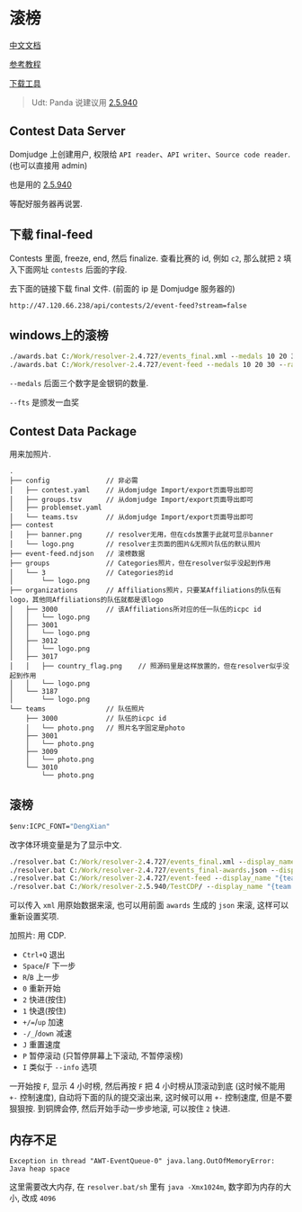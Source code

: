 # 滚榜

[中文文档](https://github.com/cn-xcpc-tools/cn-xcpc-docs/blob/master/resolver.md)

[参考教程](https://vingying.github.io/2024/09/04/domjudge-icpctool/)

[下载工具](https://github.com/icpctools/icpctools/releases)

> Udt: Panda 说建议用 [2.5.940](https://github.com/icpctools/icpctools/releases/tag/v2.5.940)

## Contest Data Server

Domjudge 上创建用户, 权限给 `API reader`、`API writer`、`Source code reader`. (也可以直接用 admin)

也是用的 [2.5.940](https://github.com/icpctools/icpctools/releases/download/v2.5.940/wlp.CDS-2.5.940.zip)

等配好服务器再说罢.

## 下载 final-feed

Contests 里面, freeze, end, 然后 finalize. 查看比赛的 id, 例如 `c2`, 那么就把 `2` 填入下面网址 `contests` 后面的字段.

去下面的链接下载 final 文件. (前面的 ip 是 Domjudge 服务器的)

```
http://47.120.66.238/api/contests/2/event-feed?stream=false
```

## windows上的滚榜

```bat
./awards.bat C:/Work/resolver-2.4.727/events_final.xml --medals 10 20 30 --rank 3 --fts true true
./awards.bat C:/Work/resolver-2.4.727/event-feed --medals 10 20 30 --rank 3 --fts true true
```

`--medals` 后面三个数字是金银铜的数量.

`--fts` 是颁发一血奖

## Contest Data Package

用来加照片.

```
.
├── config              // 非必需
│   ├── contest.yaml    // 从domjudge Import/export页面导出即可
│   ├── groups.tsv      // 从domjudge Import/export页面导出即可
│   ├── problemset.yaml
│   └── teams.tsv       // 从domjudge Import/export页面导出即可
├── contest
│   ├── banner.png      // resolver无用，但在cds放置于此就可显示banner
│   └── logo.png        // resolver主页面的图片&无照片队伍的默认照片
├── event-feed.ndjson   // 滚榜数据
├── groups              // Categories照片，但在resolver似乎没起到作用
│   └── 3               // Categories的id
│       └── logo.png
├── organizations       // Affiliations照片，只要某Affiliations的队伍有logo，其他同Affiliations的队伍就都是该logo
│   ├── 3000            // 该Affiliations所对应的任一队伍的icpc id
│   │   └── logo.png
│   ├── 3001
│   │   └── logo.png
│   ├── 3012
│   │   └── logo.png
│   ├── 3017
│   │   ├── country_flag.png    // 照源码里是这样放置的，但在resolver似乎没起到作用
│   │   └── logo.png
│   └── 3187
│       └── logo.png
└── teams               // 队伍照片
    ├── 3000            // 队伍的icpc id
    │   └── photo.png   // 照片名字固定是photo
    ├── 3001
    │   └── photo.png
    ├── 3009
    │   └── photo.png
    └── 3010
        └── photo.png
```

## 滚榜

```bat
$env:ICPC_FONT="DengXian"
```

改字体环境变量是为了显示中文.

```bat
./resolver.bat C:/Work/resolver-2.4.727/events_final.xml --display_name "{team.display_name}（{org.formal_name}）" --fast 0.15
./resolver.bat C:/Work/resolver-2.4.727/events_final-awards.json --display_name "{team.display_name}（{org.formal_name}）" --fast 0.15
./resolver.bat C:/Work/resolver-2.4.727/event-feed --display_name "{team.display_name}（{org.formal_name}）" --fast 0.15
./resolver.bat C:/Work/resolver-2.5.940/TestCDP/ --display_name "{team.display_name}（{org.formal_name}）" --fast 0.15
```

可以传入 `xml` 用原始数据来滚, 也可以用前面 `awards` 生成的 `json` 来滚, 这样可以重新设置奖项.

加照片: 用 CDP.

- `Ctrl+Q` 退出
- `Space`/`F` 下一步
- `R`/`B` 上一步
- `0` 重新开始
- `2` 快进(按住)
- `1` 快退(按住)
- `+/=`/`up` 加速
- `-/_`/`down` 减速
- `J` 重置速度
- `P` 暂停滚动 (只暂停屏幕上下滚动, 不暂停滚榜)
- `I` 类似于 `--info` 选项

一开始按 `F`, 显示 4 小时榜, 然后再按 `F` 把 4 小时榜从顶滚动到底 (这时候不能用 `+-` 控制速度), 自动将下面的队的提交滚出来, 这时候可以用 `+-` 控制速度, 但是不要狠狠按. 到铜牌会停, 然后开始手动一步步地滚, 可以按住 `2` 快进.

## 内存不足

```
Exception in thread "AWT-EventQueue-0" java.lang.OutOfMemoryError: Java heap space
```

这里需要改大内存, 在 `resolver.bat/sh` 里有 `java -Xmx1024m`, 数字即为内存的大小, 改成 `4096`